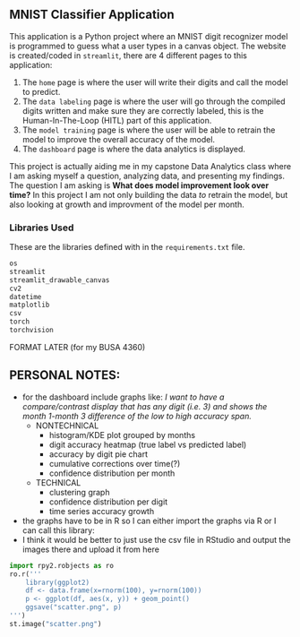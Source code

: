 ## MNIST Classifier Application
This application is a Python project where an MNIST digit recognizer model is programmed to guess what a user types in a canvas object. The website is created/coded in `streamlit`, there are 4 different pages to this application:
1) The `home` page is where the user will write their digits and call the model to predict.
2) The `data labeling` page is where the user will go through the compiled digits written and make sure they are correctly labeled, this is the Human-In-The-Loop (HITL) part of this application.
3) The `model training` page is where the user will be able to retrain the model to improve the overall accuracy of the model.
4) The `dashboard` page is where the data analytics is displayed.  

This project is actually aiding me in my capstone Data Analytics class where I am asking myself a question, analyzing data, and presenting my findings. The question I am asking is **What does model improvement look over time?** In this project I am not only building the data *to* retrain the model, but also looking at growth and improvment of the model per month.

### Libraries Used
These are the libraries defined with in the `requirements.txt` file.
```txt
os
streamlit
streamlit_drawable_canvas
cv2
datetime
matplotlib
csv
torch
torchvision
```
FORMAT LATER (for my BUSA 4360)

## PERSONAL NOTES:
- for the dashboard include graphs like:
*I want to have a compare/contrast display that has any digit (i.e. 3) and shows the month 1-month 3 difference of the low to high accuracy span.*
    - NONTECHNICAL
        - histogram/KDE plot grouped by months
        - digit accuracy heatmap (true label vs predicted label)
        - accuracy by digit pie chart
        - cumulative corrections over time(?)
        - confidence distribution per month
    - TECHNICAL
        - clustering graph
        - confidence distribution per digit
        - time series accuracy growth
- the graphs have to be in R so I can either import the graphs via R or I can call this library:
- I think it would be better to just use the csv file in RStudio and output the images there and upload it from here

```python
import rpy2.robjects as ro
ro.r('''
    library(ggplot2)
    df <- data.frame(x=rnorm(100), y=rnorm(100))
    p <- ggplot(df, aes(x, y)) + geom_point()
    ggsave("scatter.png", p)
''')
st.image("scatter.png")
```